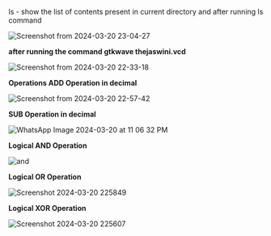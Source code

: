 ls - show the list of contents present in current directory and after running ls command 

![Screenshot from 2024-03-20 23-04-27](https://github.com/Asundi-thejaswini/thejaswini/assets/120015783/522112b8-9a65-440c-9328-492317c5ed72)

**after running the command gtkwave thejaswini.vcd**

![Screenshot from 2024-03-20 22-33-18](https://github.com/Asundi-thejaswini/thejaswini/assets/120015783/5c4e47f9-ba36-4c3d-86a4-d05a8521c434)

**Operations
ADD Operation in decimal**

![Screenshot from 2024-03-20 22-57-42](https://github.com/Asundi-thejaswini/thejaswini/assets/120015783/23174a3c-2f06-498e-a4ba-b03a1082abc9)

**SUB Operation in decimal**

![WhatsApp Image 2024-03-20 at 11 06 32 PM](https://github.com/Asundi-thejaswini/thejaswini/assets/120015783/72d2abf2-1ad3-4512-be8b-a54236d63410)

**Logical AND Operation**

![and](https://github.com/Asundi-thejaswini/thejaswini/assets/120015783/27a61218-d685-4945-b3a4-a3304733c741)

**Logical OR Operation**

![Screenshot 2024-03-20 225849](https://github.com/Asundi-thejaswini/thejaswini/assets/120015783/ec1066d8-f11f-4fbf-b5b5-b5b27a27c997)

**Logical XOR Operation**

![Screenshot 2024-03-20 225607](https://github.com/Asundi-thejaswini/thejaswini/assets/120015783/7dc39bfa-a8f0-43c0-bdbe-3c296eb4be11)
